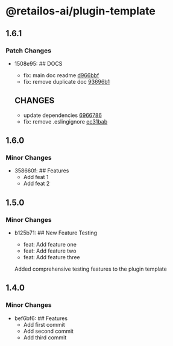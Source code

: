 # @retailos-ai/plugin-template

## 1.6.1

### Patch Changes

- 1508e95: ## DOCS
  - fix: main doc readme [d966bbf](https://github.com/RetailOs-Cms-Plugins/plugin-template/pull/43/commits/d966bbf3922d608ffe5c5268d38c59925b19751a)
  - fix: remove duplicate doc [93696b1](https://github.com/RetailOs-Cms-Plugins/plugin-template/pull/43/commits/93696b110496b36dea6b21ca640bee3684c17cb1)

  ## CHANGES
  - update dependencies [6966786](https://github.com/RetailOs-Cms-Plugins/plugin-template/pull/43/commits/6966786b9c49357f2ec8904d4a4f6d66d593787e)
  - fix: remove .eslingignore [ec31bab](https://github.com/RetailOs-Cms-Plugins/plugin-template/pull/43/commits/ec31bab76fa4250ab36183e3df026835239049b2)

## 1.6.0

### Minor Changes

- 358660f: ## Features
  - Add feat 1
  - Add feat 2

## 1.5.0

### Minor Changes

- b125b71: ## New Feature Testing
  - feat: Add feature one
  - feat: Add feature two
  - feat: Add feature three

  Added comprehensive testing features to the plugin template

## 1.4.0

### Minor Changes

- bef6bf6: ## Features
  - Add first commit
  - Add second commit
  - Add third commit
